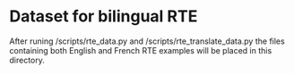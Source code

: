 # Dataset for bilingual RTE

After runing /scripts/rte_data.py and /scripts/rte_translate_data.py the files containing both English and French RTE examples will be placed in this directory.
